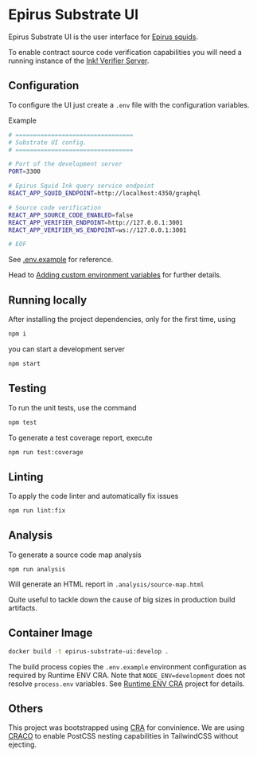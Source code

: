 # Epirus Substrate UI

Epirus Substrate UI is the user interface for [Epirus squids](../squid-ink/).

To enable contract source code verification capabilities you will need a running instance of
the [Ink! Verifier Server](https://github.com/web3labs/ink-verifier-server).

## Configuration

To configure the UI just create a `.env` file with the configuration variables.

Example

```bash
# =================================
# Substrate UI config.
# =================================

# Port of the development server
PORT=3300

# Epirus Squid Ink query service endpoint
REACT_APP_SQUID_ENDPOINT=http://localhost:4350/graphql

# Source code verification
REACT_APP_SOURCE_CODE_ENABLED=false
REACT_APP_VERIFIER_ENDPOINT=http://127.0.0.1:3001
REACT_APP_VERIFIER_WS_ENDPOINT=ws://127.0.0.1:3001

# EOF
```

See [.env.example](https://github.com/web3labs/epirus-substrate/blob/main/explorer-ui/.env.example) for reference.

Head to [Adding custom environment variables](https://create-react-app.dev/docs/adding-custom-environment-variables/) for further details.

## Running locally

After installing the project dependencies, only for the first time, using

```bash
npm i
```

you can start a development server

```bash
npm start
```

## Testing

To run the unit tests, use the command

```bash
npm test
```

To generate a test coverage report, execute

```bash
npm run test:coverage
```

## Linting

To apply the code linter and automatically fix issues

```bash
npm run lint:fix
```

## Analysis

To generate a source code map analysis

```
npm run analysis
```

Will generate an HTML report in `.analysis/source-map.html`

Quite useful to tackle down the cause of big sizes in production build artifacts.

## Container Image

```bash
docker build -t epirus-substrate-ui:develop .
```

The build process copies the `.env.example` environment configuration as required by Runtime ENV CRA.
Note that `NODE_ENV=development` does not resolve `process.env` variables. 
See [Runtime ENV CRA](https://github.com/kHRISl33t/runtime-env-cra) project for details.

## Others

This project was bootstrapped using [CRA](https://create-react-app.dev/) for convinience.
We are using [CRACO](https://github.com/dilanx/craco) to enable PostCSS nesting capabilities in TailwindCSS without ejecting.

